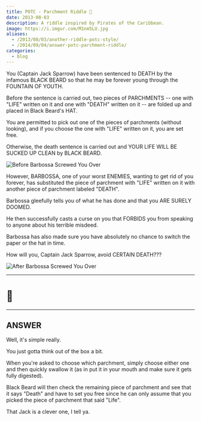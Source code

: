 ```yaml
---
title: POTC - Parchment Riddle 📜
date: 2013-08-03
description: A riddle inspired by Pirates of the Caribbean.
image: https://i.imgur.com/M1nm5LU.jpg
aliases:
  - /2013/08/03/another-riddle-potc-style/
  - /2014/09/04/answer-potc-parchment-riddle/
categories:
  - blog
---
```


You (Captain Jack Sparrow) have been sentenced to DEATH
by the infamous BLACK BEARD so that he may be forever young through the FOUNTAIN OF YOUTH.

Before the sentence is carried out, two pieces of PARCHMENTS -- one with "LIFE" written on it and one with "DEATH" written on it -- are folded up and placed in Black Beard's HAT.

You are permitted to pick out one of the pieces of parchments (without looking), and if you choose the one with "LIFE" written on it, you are set free.

Otherwise, the death sentence is carried out and YOUR LIFE WILL BE SUCKED UP CLEAN by BLACK BEARD.

![Before Barbossa Screwed You Over](https://lh3.googleusercontent.com/7i5bcU525caW4g9stXMJV625AEPqQQchwzLm6wtd_QAF4W6oscyW3YDap-Ota22UCTwqcSmMHd9vCz0aGz1MY9CXvHJ7K29dRdjqq1TIZX35X9GVFLfTPJv_xP2h0bcF-86rfF8fXfLiqKTPJiJAHzCZASM-xm9xUMQw6k1Np2Kq4tBdyrE1FCetMTnZ_u6gt3hJJl9W33iurkiFQRwcivi6bQ8OPXdFbDI5h8Kz0YJ7pIJqSrP29e_WK-Y-LDXT7ye1uqMwyCx7nLpq_II0RQKKc0KgNTq-pREhXPTRcf-CWuqEyiIOQXLH9lKKQdNWE9uzONvQqeTVpzPFvHiaMmVaOErWpac8qUZvYCHYM_-XPdA5pZJbPQrXW9QD3vX0rYxNWVBoNB429NF-zgvuShAQr5XigNkKNbfStwhDYgPFIcYIHoYo17EmvPnatvxPaQ02viIFo71yn5wBgz659yBaQeVgzAtPXPuVh2CjydnoBAtyLhHTDGIPUpuoMz4iAfUEDLkjObHnUo9GG5rnmhFvXt8pOPui5nIqCxt8oCFhCEY20vvANGVFleKNUSk2KDJZykIvaUwvokr8Hn2Y3VpB0Td5YH5cG3AYFGC5M9uaolU-JRwK-Oim4tzEEgIl=w447-h566-no)

However, BARBOSSA, one of your worst ENEMIES, wanting to get rid of you forever, has substituted the piece of parchment with "LIFE" written on it with another piece of parchment labeled "DEATH".

Barbossa gleefully tells you of what he has done and that you ARE SURELY DOOMED.

He then successfully casts a curse on you that FORBIDS you from speaking to anyone about his terrible misdeed.

Barbossa has also made sure you have absolutely no chance to switch the paper or the hat in time.

How will you, Captain Jack Sparrow, avoid CERTAIN DEATH???

![After Barbossa Screwed You Over](https://lh3.googleusercontent.com/53FcJWm2DJnEsWXI_DZjpRzd05U5CG1KEJHIQqnIYZUKFoZuFEo0C7157WaHBIzjuQW7vnlLX9OgbnYsrkjbrnSPJC_XX55uIJJ6AY4zIhEBfk-qnmWDMv_nJCVVbUdeaJh5D7vDZ5PQIPxIcMfwsT4oKPJH5BXZHSBHcD7rWtcmp-dyXsjIQZQ2_gdq9w2QH3lQw6tBBpObx1x7qkvdGHpgmValof43hLLis0lREAFI4pLAFIG7eHcKTZQQzBvY2laYDdOykdSDrUi27fhzO_w1D5akw2sDZqbeMwA3DUWGberoeFycIZ_oLF-kT2cKtCVpdnPO9CCLGF8nE2j7fmr2Ej3gsnWkr98gp6CiJI16UrypVZrINlm7scWH865NTeKKB_ZsGpmDwvphR7odxs2sPEOn1PoiCvxeWZug4HoTRapxTJRHpfZSY4GymLkuazPEru8XeVuG8Gkuk6BzquvqVvr1aeT3BNFl6ZU1RRg6v_JX2pLLbd30bFjOCWiGtA-_UI6zRD-22nASfMKPVHbFK_IlHaz7MGKfTdZ27TG5RLP-DC61wADUXlU7WZYTINa3liMuCzY12Opz5jplzYS1XdfbdCeG4frAwDRBKEgTUUu7DL7WfBDWAyHZz5Gc=w447-h569-no)

---

# 🤔

---

## ANSWER

Well, it's simple really.

You just gotta think out of the box a bit.

When you're asked to choose which parchment, simply choose either one and then quickly swallow it (as in put it in your mouth and make sure it gets fully digested).

Black Beard will then check the remaining piece of parchment and see that it says "Death" and have to set you free since he can only assume that you picked the piece of parchment that said "Life".

That Jack is a clever one, I tell ya.
